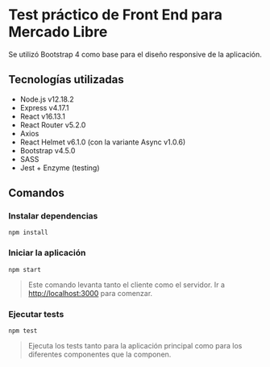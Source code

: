 # Test práctico de Front End para Mercado Libre 

Se utilizó Bootstrap 4 como base para el diseño responsive de la aplicación.

## Tecnologías utilizadas

* Node.js v12.18.2
* Express v4.17.1
* React v16.13.1
* React Router v5.2.0
* Axios 
* React Helmet v6.1.0 (con la variante Async v1.0.6)
* Bootstrap v4.5.0
* SASS
* Jest + Enzyme (testing)

## Comandos

### Instalar dependencias

```
npm install
```

### Iniciar la aplicación

```
npm start
```

> Este comando levanta tanto el cliente como el servidor. Ir a [http://localhost:3000](http://localhost:3000) para comenzar.

### Ejecutar tests

```
npm test
```

> Ejecuta los tests tanto para la aplicación principal como para los diferentes componentes que la componen. 
